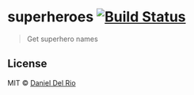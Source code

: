 # superheroes [![Build Status](https://travis-ci.org/ddelrio1986/superheroes.svg?branch=master)](https://travis-ci.org/ddelrio1986/superheroes)

> Get superhero names

## License

MIT © [Daniel Del Rio](http://github.com/ddelrio1986)
